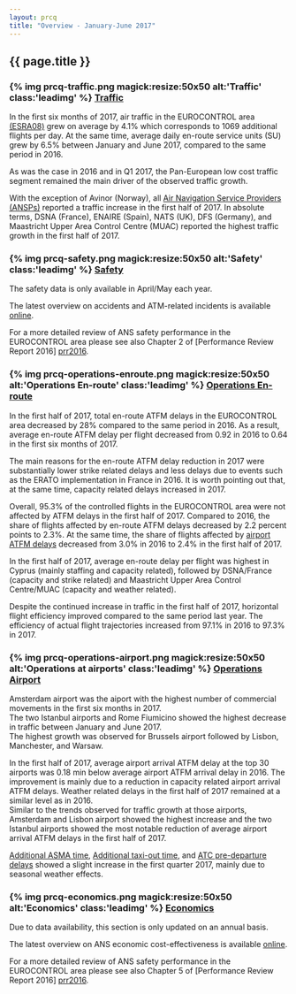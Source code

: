```yaml
---
layout: prcq
title: "Overview - January-June 2017"
---
```

<style>
.headimg {
    float:left;
    margin-right:5px;
}
.leadimg {
    margin-left:3px;
}
</style>

## {{ page.title }}

### {% img prcq-traffic.png magick:resize:50x50 alt:'Traffic' class:'leadimg' %} [Traffic][traffic]

In the first six months of 2017, air traffic in the EUROCONTROL area [(ESRA08)][esra08] grew on average by 4.1% 
which corresponds to 1069 additional flights per day. At the same time, average daily en-route service units (SU)
grew by 6.5% between January and June 2017, compared to the same period in 2016.

As was the case in 2016 and in Q1 2017, the Pan-European low cost traffic segment remained the main driver of the observed traffic growth.

With the exception of Avinor (Norway), all [Air Navigation Service Providers (ANSPs)][ansp]  reported a
traffic increase in the first half of 2017. In absolute terms, DSNA (France), ENAIRE (Spain), NATS (UK),
DFS (Germany), and Maastricht Upper Area Control Centre (MUAC) reported the highest traffic growth
in the first half of 2017.

### {% img prcq-safety.png magick:resize:50x50 alt:'Safety' class:'leadimg' %} [Safety][safety]

The safety data is only available in April/May each year. 

The latest overview on accidents and ATM-related incidents is available [online][safety].  

For a more detailed review of ANS safety performance in the EUROCONTROL area please see also Chapter 2 of [Performance Review Report 2016] [prr2016].


### {% img prcq-operations-enroute.png magick:resize:50x50 alt:'Operations En-route' class:'leadimg' %} [Operations En-route][ops_ert]

In the first half of 2017, total en-route ATFM delays in the EUROCONTROL area decreased by 28% compared to the same period in 2016. As a result, average en-route ATFM delay per flight decreased from 0.92 in 2016 to 0.64 in the first six months of 2017.

The main reasons for the en-route ATFM delay reduction in 2017 were substantially lower strike related delays and less delays due to events such as the ERATO implementation in France in 2016. It is worth pointing out that, at the same time, capacity related delays increased in 2017. 

Overall, 95.3% of the controlled flights in the EUROCONTROL area were not affected by ATFM delays in the first half of 2017.
Compared to 2016, the share of flights affected by en-route ATFM delays decreased by 2.2 percent points to 2.3%. At the same time, the share of flights affected by <a href='{{"/prcq/ops-airport.html"| prepend: site.baseurl | prepend: site.url }}'>airport ATFM delays</a> decreased from 3.0% in 2016 to 2.4% in the first half of 2017.

In the first half of 2017, average en-route delay per flight was highest in Cyprus (mainly staffing and capacity related), followed by DSNA/France (capacity and strike related) and Maastricht Upper Area Control Centre/MUAC (capacity and weather related).

Despite the continued increase in traffic in the first half of 2017, horizontal flight efficiency improved compared to the same period last year. The efficiency of actual flight trajectories increased from 97.1% in 2016 to 97.3% in 2017.

### {% img prcq-operations-airport.png magick:resize:50x50 alt:'Operations at airports' class:'leadimg' %} [Operations Airport][ops_apt]

Amsterdam airport was the aiport with the highest number of commercial movements in the first six months in 2017. <br>
The two Istanbul airports and Rome Fiumicino showed the highest decrease in traffic between January and June 2017. <br>
The highest growth was observed for Brussels airport followed by Lisbon, Manchester, and Warsaw.<br>

In the first half of 2017, average airport arrival ATFM delay at the top 30 airports was 0.18 min below average airport ATFM arrival delay in 2016. The improvement is mainly due to a reduction in capacity related airport arrival ATFM delays. Weather related delays in the first half of 2017 remained at a similar level as in 2016. <br>
Similar to the trends observed for traffic growth at those airports, Amsterdam and Lisbon airport showed the highest increase and the two Istanbul airports showed the most notable reduction of average airport arrival ATFM delays in the first half of 2017.

<a href='{{"/references/definition/additional_asma_time.html"| prepend: site.baseurl | prepend: site.url }}'>Additional ASMA time</a>, <a href='{{"/references/definition/additional_taxi-out_time.html"| prepend: site.baseurl | prepend: site.url }}'>Additional taxi-out time</a>, and <a href='{{"/references/definition/atc_pre-departure_delay.html"| prepend: site.baseurl | prepend: site.url }}'>ATC pre-departure delays</a> showed a slight increase in the first quarter 2017, mainly due to seasonal weather effects.

### {% img prcq-economics.png magick:resize:50x50 alt:'Economics' class:'leadimg' %} [Economics][economics]

Due to data availability, this section is only updated on an annual basis.

The latest overview on ANS economic cost-effectiveness is available [online][economics].  

For a more detailed review of ANS safety performance in the EUROCONTROL area please see also Chapter 5 of [Performance Review Report 2016] [prr2016].


[composite_hr]: <{{ "/references/definition/composite_flight_hour.html" | prepend: site.baseurl | prepend: site.url }}> "Composite Flight Hour definition"
[esra08]: <{{ "/references/definition/ESRA_2008_Area.html" | prepend: site.baseurl | prepend: site.url }}> "ESRA 08 Area"
[ectl_area]: <{{ "/references/definition/eurocontrol_area.html" | prepend: site.baseurl | prepend: site.url }}> "EUROCONTROL Area"
[atfm_dly]: <{{ "/references/definition/atfm_delay.html" | prepend: site.baseurl | prepend: site.url }}> "ATFM Delay"
[atc_pre]: <{{ "/references/definition/atc_pre-departure_delay.html" | prepend: site.baseurl | prepend: site.url }}> "ATC Pre-departure Delay"
[a_cdm]: <{{ "/references/acronym/a_cdm.html" | prepend: site.baseurl | prepend: site.url }}> "A-CDM"
[asma_add]: <{{ "/references/definition/additional_asma_time.html" | prepend: site.baseurl | prepend: site.url }}> "Additional ASMA time"

[ansp]: <{{ "/references/acronym/ansp.html" | prepend: site.baseurl | prepend: site.url }}> "Air Navigation Service Provider"
[ans]: <{{ "/references/acronym/ans.html" | prepend: site.baseurl | prepend: site.url }}> "Air Navigation Services"
[upa]: <{{ "/references/acronym/uap.html" | prepend: site.baseurl | prepend: site.url }}> "Unauthorised Penetrations of Airspace"
[smi]: <{{ "/references/acronym/smi.html" | prepend: site.baseurl | prepend: site.url }}> "Separation Minima Infringements (SMIs)"
[ri]: <{{ "/references/acronym/ri.html" | prepend: site.baseurl | prepend: site.url }}> "Runway Incursions (RIs)"
[alosp]: <{{ "/references/acronym/alosp.html" | prepend: site.baseurl | prepend: site.url }}> "Acceptable Level of Safety Performance (ALoSP)"
[acc]: <{{ "/references/acronym/acc.html" | prepend: site.baseurl | prepend: site.url }}> "Area Control Center"
[nm]: <{{ "/references/acronym/nm.html" | prepend: site.baseurl | prepend: site.url }}> "Network Manager"
[fra]: <{{ "/references/acronym/fra.html" | prepend: site.baseurl | prepend: site.url }}> "Free Route Airspace (FRA)"

[vfe_cdo]: <{{ "/references/methodology/cd_vertical_flight_efficiency_pi.html" | prepend: site.baseurl | prepend: site.url }}> "Vertical En-route Flight Efficiency"
[hfe]: <{{ "/references/methodology/horizontal_flight_efficiency_pi.html" | prepend: site.baseurl | prepend: site.url }}> "Horizontal En-route Flight Efficiency"

[traffic]: <{{ "/prcq/traffic.html" | prepend: site.baseurl | prepend: site.url }}> "Traffic"
[safety]: <{{ "/prcq/safety.html" | prepend: site.baseurl | prepend: site.url }}> "Safety"
[ops_apt]: <{{ "/prcq/ops-airport.html" | prepend: site.baseurl | prepend: site.url }}> "Operations at Airports"
[ops_ert]: <{{ "/prcq/ops-en-route.html" | prepend: site.baseurl | prepend: site.url }}> "Operations En-route"
[economics]: <{{ "/prcq/economics.html" | prepend: site.baseurl | prepend: site.url }}> "Economics"
[prr2016]: <http://www.eurocontrol.int/publications/performance-review-report-prr-2016> "PRR 2016"